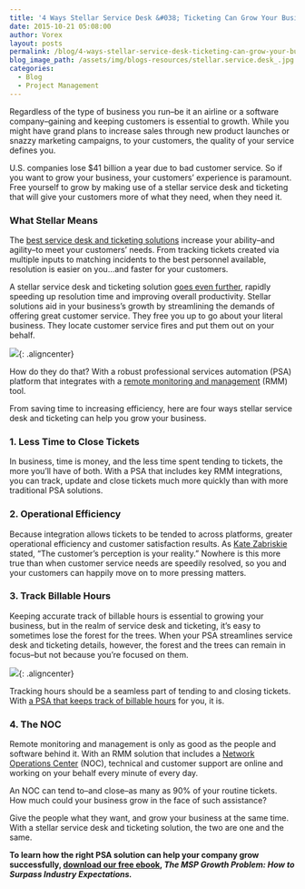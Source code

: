 ```yaml
---
title: '4 Ways Stellar Service Desk &#038; Ticketing Can Grow Your Business'
date: 2015-10-21 05:08:00
author: Vorex
layout: posts
permalink: /blog/4-ways-stellar-service-desk-ticketing-can-grow-your-business/
blog_image_path: /assets/img/blogs-resources/stellar.service.desk_.jpg
categories:
  - Blog
  - Project Management
---
```



Regardless of the type of business you run–be it an airline or a software company–gaining and keeping customers is essential to growth. While you might have grand plans to increase sales through new product launches or snazzy marketing campaigns, to your customers, the quality of your service defines you.<!--more-->

U.S. companies lose $41 billion a year due to bad customer service. So if you want to grow your business, your customers’ experience is paramount. Free yourself to grow by making use of a stellar service desk and ticketing that will give your customers more of what they need, when they need it.

### What Stellar Means

The [best service desk and ticketing solutions](http://www.vorex.com/product/help-desk-and-ticketing/) increase your ability–and agility–to meet your customers’ needs. From tracking tickets created via multiple inputs to matching incidents to the best personnel available, resolution is easier on you…and faster for your customers.

A stellar service desk and ticketing solution [goes even further](http://www.vorex.com/media/vorex-and-continuum-launch-platform-integration-to-streamline-ticketing-and-workflows-for-increased-time-savings-and-productivity/), rapidly speeding up resolution time and improving overall productivity. Stellar solutions aid in your business’s growth by streamlining the demands of offering great customer service. They free you up to go about your literal business. They locate customer service fires and put them out on your behalf.

![](https://media.giphy.com/media/15a78dCc2ESIw/giphy.gif){: .aligncenter}

How do they do that? With a robust professional services automation (PSA) platform that integrates with a [remote monitoring and management](http://www.continuum.net/solutions/rmm-software/remote-monitoring-and-management) (RMM) tool.

From saving time to increasing efficiency, here are four ways stellar service desk and ticketing can help you grow your business.

### 1. Less Time to Close Tickets

In business, time is money, and the less time spent tending to tickets, the more you’ll have of both. With a PSA that includes key RMM integrations, you can track, update and close tickets much more quickly than with more traditional PSA solutions.

### 2. Operational Efficiency

Because integration allows tickets to be tended to across platforms, greater operational efficiency and customer satisfaction results. As [Kate Zabriskie](http://www.businesstrainingworks.com/training-company/kate-zabriskie) stated, “The customer’s perception is your reality.” Nowhere is this more true than when customer service needs are speedily resolved, so you and your customers can happily move on to more pressing matters.

### 3. Track Billable Hours

Keeping accurate track of billable hours is essential to growing your business, but in the realm of service desk and ticketing, it’s easy to sometimes lose the forest for the trees. When your PSA streamlines service desk and ticketing details, however, the forest and the trees can remain in focus–but not because you’re focused on them.

![](https://media.giphy.com/media/DZqsSiLR5KM12/giphy.gif){: .aligncenter}

Tracking hours should be a seamless part of tending to and closing tickets. With [a PSA that keeps track of billable hours](http://www.vorex.com/product/help-desk-and-ticketing/) for you, it is.

### 4. The NOC

Remote monitoring and management is only as good as the people and software behind it. With an RMM solution that includes a [Network Operations Center](http://www.continuum.net/solutions/rmm-software/noc) (NOC), technical and customer support are online and working on your behalf every minute of every day.

An NOC can tend to–and close–as many as 90% of your routine tickets. How much could your business grow in the face of such assistance?

Give the people what they want, and grow your business at the same time. With a stellar service desk and ticketing solution, the two are one and the same.

**To learn how the right PSA solution can help your company grow successfully, [download our free ebook](http://vorex.hs-sites.com/the-msp-growth-problem-how-to-surpass-industry-expectations?__hstc=100746398.aa8de1aaef42d5c0e87e86d826f8b519.1424898164924.1445457161813.1445468802428.195&amp;__hssc=100746398.4.1445468802428&amp;__hsfp=55522096), *The MSP Growth Problem: How to Surpass Industry Expectations.***
